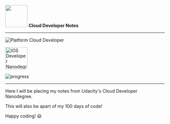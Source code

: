 <img src="https://udacitymobile.wpengine.com/wp-content/uploads/2019/05/cloud-icon.png" height="70"> <b>Cloud Developer Notes</b>

____

![Platform Cloud Developer](https://img.shields.io/badge/nanodegree-Cloud%20Developer-blue.svg)


<img src="https://s3-us-west-1.amazonaws.com/udacity-content/degrees/catalog-images/nd001.png" alt="iOS Developer Nanodegree logo" height="70" >


![progress](https://progress-bar.dev/35/?title=progress)

---

Here I will be placing my notes from Udacity's Cloud Developer Nanodegree. 

This will also be apart of my 100 days of code!

Happy coding! :smiley:




